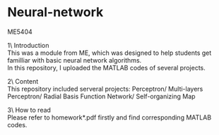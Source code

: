 # Neural-network  
ME5404 
  
1\ Introduction  
This was a module from ME, which was designed to help students get familliar with basic neural network algorithms.  
In this repository, I uploaded the MATLAB codes of several projects.   
  
2\ Content  
This repository included serveral projects: Perceptron/ Multi-layers Perceptron/ Radial Basis Function Network/ Self-organizing Map  
  
3\ How to read  
Please refer to homework*.pdf firstly and find corresponding MATLAB codes.
